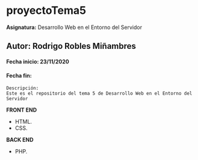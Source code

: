 # proyectoTema5
**Asignatura:** Desarrollo Web en el Entorno del Servidor

## Autor: Rodrigo Robles Miñambres

#### Fecha inicio: 23/11/2020
#### Fecha fin: 

```
Descripción: 
Este es el repositorio del tema 5 de Desarrollo Web en el Entorno del Servidor
```

**FRONT END**
- HTML.
- CSS.

**BACK END**
- PHP.
